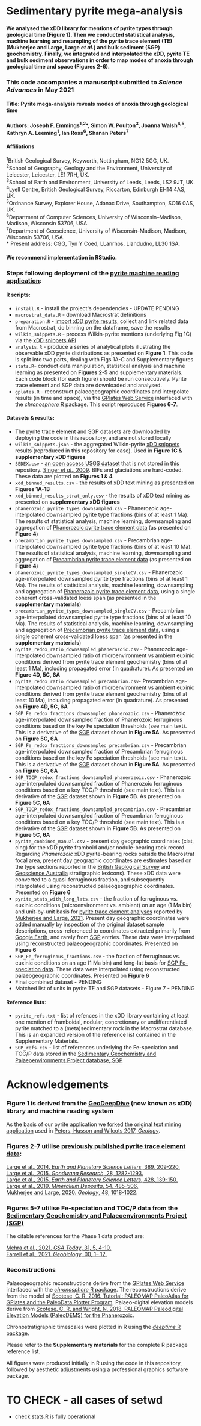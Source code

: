 # Sedimentary pyrite mega-analysis
#### We analysed the xDD library for mentions of pyrite types through geological time (Figure 1). Then we conducted statistical analysis, machine learning and resampling of the pyrite trace element (TE) (Mukherjee and Large, Large *et al.*) and bulk sediment (SGP) geochemistry. Finally, we integrated and interpolated the xDD, pyrite TE and bulk sediment observations in order to map modes of anoxia through geological time and space (Figures 2-6).

### This code accompanies a manuscript submitted to *Science Advances* in May 2021
#### Title: Pyrite mega-analysis reveals modes of anoxia through geological time  
#### Authors: Joseph F. Emmings<sup>1,2</sup>*, Simon W. Poulton<sup>3</sup>, Joanna Walsh<sup>4,5</sup>, Kathryn A. Leeming<sup>1</sup>, Ian Ross<sup>6</sup>, Shanan Peters<sup>7</sup>
#### Affiliations 
<sup>1</sup>British Geological Survey, Keyworth, Nottingham, NG12 5GG, UK.  
<sup>2</sup>School of Geography, Geology and the Environment, University of Leicester, Leicester, LE1 7RH, UK.  
<sup>3</sup>School of Earth and Environment, University of Leeds, Leeds, LS2 9JT, UK.  
<sup>4</sup>Lyell Centre, British Geological Survey, Riccarton, Edinburgh EH14 4AS, UK.  
<sup>5</sup>Ordnance Survey, Explorer House, Adanac Drive, Southampton, SO16 0AS, UK.  
<sup>6</sup>Department of Computer Sciences, University of Wisconsin–Madison, Madison, Wisconsin 53706, USA.   
<sup>7</sup>Department of Geoscience, University of Wisconsin–Madison, Madison, Wisconsin 53706, USA.   
\* Present address: CGG, Tyn Y Coed, LLanrhos, Llandudno, LL30 1SA.

#### We recommend implementation in RStudio.

### Steps following deployment of the [pyrite machine reading application](https://github.com/jemmings-git/pyrite_app):

#### R scripts:
 * `install.R` - install the project's dependencies - UPDATE PENDING
 * `macrostrat_data.R` - download Macrostrat definitions
 * `preparation.R` - [import xDD pyrite results](https://geodeepdive.org/app_output/jemmings_with_pyrite_24Oct2019.zip), collect and link related data from Macrostrat, do binning on the dataframe, save the results
 * `wilkin_snippets.R` - process Wilkin-pyrite mentions (underlying Fig 1C) via the [xDD snippets API](https://xdd.wisc.edu/api/snippets?term=Wilkin,framboid&full_results=true&inclusive=true&clean&known_terms=stratigraphic_names)
 * `analysis.R` - produce a series of analytical plots illustrating the observable xDD pyrite distributions as presented on **Figure 1**. This code is split into two parts, dealing with Figs 1A-C and Supplementary figures 
 * `stats.R`- conduct data manipulation, statistical analysis and machine learning as presented on **Figures 2-5** and supplementary materials. Each code block (for each figure) should be run consecutively. Pyrite trace element and SGP data are downloaded and analysed. 
 * `gplates.R` - reconstruct palaeogeographic coordinates and interpolate results (in time and space), via the [GPlates Web Service](https://gws.gplates.org/) interfaced with the [*chronosphere* R package](https://github.com/chronosphere-portal/r_package/). This script reproduces **Figures 6-7**.

#### Datasets & results:
 * The pyrite trace element and SGP datasets are downloaded by deploying the code in this repository, and are not stored locally
 * `wilkin_snippets.json` - the aggregated Wilkin-pyrite [xDD snippets](https://xdd.wisc.edu/api/snippets) results (reproduced in this repository for ease). Used in **Figure 1C & supplementary xDD figures**
 *  `SEDEX.csv` - [an open access USGS dataset](https://pubs.usgs.gov/of/2009/1252/SedZn-PbEX2009.xls) that is not stored in this repository. [Singer *et al*., 2009](https://pubs.usgs.gov/of/2009/1252/). BIFs and glaciations are hard-coded. These data are plotted on **Figures 1 & 4**
 * `xdd_binned_results.csv` - the results of xDD text mining as presented on **Figures 1A-1B**  
 * `xdd_binned_results_strat_only.csv` - the results of xDD text mining as presented on **supplementary xDD figures**  
 * `phanerozoic_pyrite_types_downsampled.csv` - Phanerozoic age-interpolated downsampled pyrite type fractions (bins of at least 1 Ma). The results of statistical analysis, machine learning, downsampling and aggregation of [Phanerozoic pyrite trace element data](https://doi.org/10.1130/GEOL.S.12456332) (as presented on **Figure 4**)
 * `precambrian_pyrite_types_downsampled.csv` - Precambrian age-interpolated downsampled pyrite type fractions (bins of at least 10 Ma). The results of statistical analysis, machine learning, downsampling and aggregation of [Precambrian pyrite trace element data](https://doi.org/10.1130/GEOL.S.12456332) (as presented on **Figure 4**)
 * `phanerozoic_pyrite_types_downsampled_singleCV.csv` - Phanerozoic age-interpolated downsampled pyrite type fractions (bins of at least 1 Ma). The results of statistical analysis, machine learning, downsampling and aggregation of [Phanerozoic pyrite trace element data](https://doi.org/10.1130/GEOL.S.12456332), using a single coherent cross-validated loess span (as presented in the **supplementary materials**)  
 * `precambrian_pyrite_types_downsampled_singleCV.csv` - Precambrian age-interpolated downsampled pyrite type fractions (bins of at least 10 Ma). The results of statistical analysis, machine learning, downsampling and aggregation of [Precambrian pyrite trace element data](https://doi.org/10.1130/GEOL.S.12456332), using a single coherent cross-validated loess span (as presented in the **supplementary materials**)  
 * `pyrite_redox_ratio_downsampled_phanerozoic.csv` - Phanerozoic age-interpolated downsampled ratio of microenvironment vs ambient euxinic conditions derived from pyrite trace element geochemistry (bins of at least 1 Ma), including propagated error (in quadrature). As presented on **Figure 4D, 5C, 6A**
 * `pyrite_redox_ratio_downsampled_precambrian.csv`- Precambrian age-interpolated downsampled ratio of microenvironment vs ambient euxinic conditions derived from pyrite trace element geochemistry (bins of at least 10 Ma), including propagated error (in quadrature). As presented on **Figure 4D, 5C, 6A**
 * `SGP_Fe_redox_fractions_downsampled_phanerozoic.csv` - Phanerozoic age-interpolated downsampled fraction of Phanerozoic ferruginous conditions based on the key Fe speciation thresholds (see main text). This is a derivative of the [SGP](http://sgp-search.io/) dataset shown in **Figure 5A**. As presented on **Figure 5C, 6A**
 * `SGP_Fe_redox_fractions_downsampled_precambrian.csv` - Precambrian age-interpolated downsampled fraction of Precambrian ferruginous conditions based on the key Fe speciation thresholds (see main text). This is a derivative of the [SGP](http://sgp-search.io/) dataset shown in **Figure 5A**. As presented on **Figure 5C, 6A**
 * `SGP_TOCP_redox_fractions_downsampled_phanerozoic.csv` - Phanerozoic age-interpolated downsampled fraction of Phanerozoic ferruginous conditions based on a key TOC/P threshold (see main text). This is a derivative of the [SGP](http://sgp-search.io/) dataset shown in **Figure 5B**. As presented on **Figure 5C, 6A**
 * `SGP_TOCP_redox_fractions_downsampled_precambrian.csv` - Precambrian age-interpolated downsampled fraction of Precambrian ferruginous conditions based on a key TOC/P threshold (see main text). This is a derivative of the [SGP](http://sgp-search.io/) dataset shown in **Figure 5B**. As presented on **Figure 5C, 6A**
 * `pyrite_combined_manual.csv` - present day geographic coordinates (clat, clng) for the xDD pyrite framboid and/or nodule-bearing rock record. Regarding *Phanerozoic* xDD pyrite-bearing rocks outside the Macrostrat focal area, present day geographic coordinates are estimates based on the type sections reported in the [British Geological Survey](https://www.bgs.ac.uk/technologies/the-bgs-lexicon-of-named-rock-units/) and [Geoscience Australia](https://asud.ga.gov.au/) stratigraphic lexicons). These xDD data were converted to a quasi-ferruginous fraction, and subsequently interpolated using reconstructed palaeogeographic coordinates. Presented on **Figure 6**
 * `pyrite_stats_with_long_lats.csv` - the fraction of ferruginous vs. euxinic conditions (microenvironment vs. ambient) on an age (1 Ma bin) and unit-by-unit basis for [pyrite trace element analyses](https://doi.org/10.1130/GEOL.S.12456332) reported by [Mukherjee and Large, 2021](https://doi.org/10.1130/GEOL.S.12456332). Present day geographic coordinates were added manually by inspection of the original dataset sample descriptions, cross-referenced to coordinates extracted primarily from [Google Earth](https://earth.google.com/web/), and rarely from [SGP](http://sgp-search.io/) entries. These data were interpolated using reconstructed palaeogeographic coordinates. Presented on **Figure 6**
 * `SGP_Fe_ferruginous_fractions.csv` - the fraction of ferruginous vs. euxinic conditions on an age (1 Ma bin) and long-lat basis for [SGP Fe-speciation data](http://sgp-search.io/). These data were interpolated using reconstructed palaeogeographic coordinates. Presented on **Figure 6**
 * Final combined dataset - PENDING
 * Matched list of units in pyrite TE and SGP datasets - Figure 7 - PENDING

#### Reference lists:
 * `pyrite_refs.txt` - list of refences in the xDD library containing at least one mention of framboidal, nodular, concretionary or undifferentiated pyrite matched to a (meta)sedimentary rock in the Macrostrat database. This is an expanded version of the reference list contained in the Supplementary Materials.
 * `SGP_refs.csv` - list of references underlying the Fe-speciation and TOC/P data stored in the [Sedimentary Geochemistry and Palaeoenvironments Project database, SGP](http://sgp-search.io/)  

# Acknowledgements

### Figure 1 is derived from the [GeoDeepDive](https://geodeepdive.org) (now known as xDD) library and machine reading system
As the basis of our pyrite application we [forked](https://github.com/jemmings-git/pyrite_app) the [original text mining application](https://github.com/UW-Macrostrat/stromatolites_demo) used in [Peters, Husson and Wilcots 2017, *Geology*](http://doi.org/10.1130/G38931.1). 

### Figures 2-7 utilise [previously published pyrite trace element data](https://doi.org/10.1130/GEOL.S.12456332):  

[Large et al., 2014. *Earth and Planetary Science Letters*, 389, 209-220.](http://dx.doi.org/10.1016/j.epsl.2013.12.020)  
[Large et al., 2015. *Gondwana Research*, 28, 1282-1293.](http://dx.doi.org/10.1016/j.gr.2015.06.004)  
[Large et al., 2015. *Earth and Planetary Science Letters*, 428, 139-150.](http://dx.doi.org/10.1016/j.epsl.2015.07.026)  
[Large et al., 2019. *Mineralium Deposita*, 54, 485-506.](https://doi.org/10.1007/s00126-019-00873-9)  
[Mukherjee and Large, 2020. *Geology*, 48, 1018-1022.](https://doi.org/10.1130/G47890.1)  

### Figures 5-7 utilise Fe-speciation and TOC/P data from the [Sedimentary Geochemistry and Palaeoenvironments Project (SGP)](http://sgp-search.io/)
The citable references for the Phase 1 data product are:

[Mehra et al., 2021. *GSA Today*, 31, 5, 4-10.](https://doi.org/10.1130/GSATG484A.1)  
[Farrell et al., 2021. *Geobiology*, 00, 1– 12.](https://doi.org/10.1111/gbi.12462)  

### Reconstructions ###

Palaeogeographic reconstructions derive from the [GPlates Web Service](https://gws.gplates.org/) interfaced with the [*chronosphere* R package](https://github.com/chronosphere-portal/r_package/). The reconstructions derive from the model of [Scotese, C. R. 2016. Tutorial: PALEOMAP PaleoAtlas for GPlates and the PaleoData Plotter Program](https://www.earthbyte.org/paleomap-paleoatlas-for-gplates/). Palaeo-digital elevation models derive from [Scotese, C. R, and Wright, N. 2018. PALEOMAP Paleodigital Elevation Models (PaleoDEMS) for the Phanerozoic](https://www.earthbyte.org/paleodem-resource-scotese-and-wright-2018/).

Chronostratigraphic timescales were plotted in R using the [*deeptime* R package](https://github.com/willgearty/deeptime).

Please refer to the **Supplementary materials** for the complete R package reference list.

All figures were produced initially in R using the code in this repository, followed by aesthetic adjustments using a professional graphics software package.

# TO CHECK - all cases of setwd
- check stats.R is fully operational

